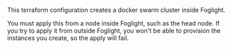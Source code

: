 This terraform configuration creates a docker swarm cluster inside Foglight.

You must apply this from a node inside Foglight, such as the head node. If you
try to apply it from outside Foglight, you won't be able to provision the
instances you create, so the apply will fail.
